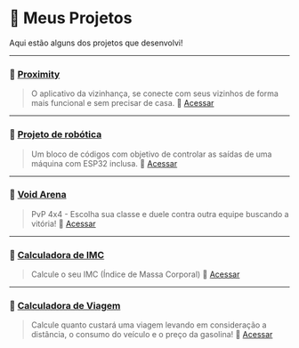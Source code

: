 # 💼 Meus Projetos
Aqui estão alguns dos projetos que desenvolvi!

---

### 🔹 [Proximity](https://williamfurquim.github.io/Proximity/)
> O aplicativo da vizinhança, se conecte com seus vizinhos de forma mais funcional e sem precisar de casa.
🔗 [Acessar](https://williamfurquim.github.io/Proximity/)

---

### 🔹 [Projeto de robótica](https://github.com/williamfurquim/Projeto-robotica)
> Um bloco de códigos com objetivo de controlar as saídas de uma máquina com ESP32 inclusa.
🔗 [Acessar](https://github.com/williamfurquim/Projeto-robotica)

---

### 🔹 [Void Arena](https://williamfurquim.github.io/jogoWA/)
> PvP 4x4 - Escolha sua classe e duele contra outra equipe buscando a vitória!
🔗 [Acessar](https://williamfurquim.github.io/jogoWA/)

---

### 🔹 [Calculadora de IMC](https://williamfurquim.github.io/CalculadoraIMC/)
> Calcule o seu IMC (Índice de Massa Corporal) 
🔗 [Acessar](https://williamfurquim.github.io/CalculadoraIMC/)

---

### 🔹 [Calculadora de Viagem](https://williamfurquim.github.io/CalculadoraViagem/)
> Calcule quanto custará uma viagem levando em consideração a distância, o consumo do veículo e o preço da gasolina! 
🔗 [Acessar](https://williamfurquim.github.io/CalculadoraViagem/)
